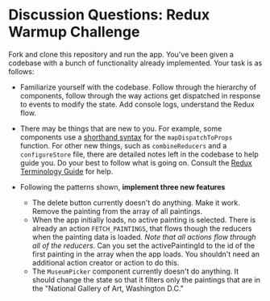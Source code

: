 # Discussion Questions: Redux Warmup Challenge

Fork and clone this repository and run the app. You've been given a codebase with a bunch of functionality already implemented. Your task is as follows:

* Familiarize yourself with the codebase. Follow through the hierarchy of components, follow through the way actions get dispatched in response to events to modify the state. Add console logs, understand the Redux flow.

* There may be things that are new to you. For example, some components use a [shorthand syntax](https://gist.github.com/alexgriff/0e247dee73e9125177d9c04cec159cc6#mapdispatchtoprops) for the `mapDispatchToProps` function. For other new things, such as `combineReducers` and a `configureStore` file, there are detailed notes left in the codebase to help guide you. Do your best to follow what is going on. Consult the [Redux Terminology Guide](https://gist.github.com/alexgriff/0e247dee73e9125177d9c04cec159cc6) for help.

* Following the patterns shown, **implement three new features**
  - The delete button currently doesn't do anything. Make it work. Remove the painting from the array of all paintings. 
  - When the app initially loads, no active painting is selected. There is already an action `FETCH_PAINTINGS`, that flows though the reducers when the painting data is loaded. *Note that all actions flow through all of the reducers*. Can you set the activePaintingId to the id of the first painting in the array when the app loads. You shouldn't need an additional action creator or action to do this.
  - The `MuseumPicker` component currently doesn't do anything. It should change the state so that it filters only the paintings that are in the "National Gallery of Art, Washington D.C."
